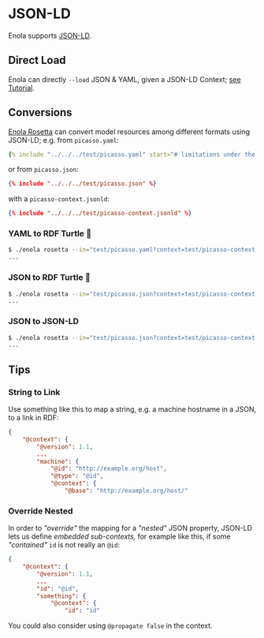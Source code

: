 <!--
    SPDX-License-Identifier: Apache-2.0

    Copyright 2024-2025 The Enola <https://enola.dev> Authors

    Licensed under the Apache License, Version 2.0 (the "License");
    you may not use this file except in compliance with the License.
    You may obtain a copy of the License at

        https://www.apache.org/licenses/LICENSE-2.0

    Unless required by applicable law or agreed to in writing, software
    distributed under the License is distributed on an "AS IS" BASIS,
    WITHOUT WARRANTIES OR CONDITIONS OF ANY KIND, either express or implied.
    See the License for the specific language governing permissions and
    limitations under the License.
-->

# JSON-LD

Enola supports [JSON-LD](https://en.wikipedia.org/wiki/JSON-LD).

## Direct Load

Enola can directly `--load` JSON & YAML, given a JSON-LD Context; [see Tutorial](../../models/example.org/json-ld.md).

## Conversions

[Enola Rosetta](../rosetta/index.md) can convert model resources among different formats using JSON-LD; e.g. from `picasso.yaml`:

```yaml
{% include "../../../test/picasso.yaml" start="# limitations under the License.\n" %}
```

or from `picasso.json`:

```json
{% include "../../../test/picasso.json" %}
```

with a `picasso-context.jsonld`:

```json
{% include "../../../test/picasso-context.jsonld" %}
```

### YAML to RDF Turtle 🐢

```bash cd ../.././..
$ ./enola rosetta --in="test/picasso.yaml?context=test/picasso-context.jsonld" --out="fd:1?mediaType=text/turtle"
...
```

### JSON to RDF Turtle 🐢

```bash cd ../.././..
$ ./enola rosetta --in="test/picasso.json?context=test/picasso-context.jsonld" --out="fd:1?mediaType=text/turtle"
...
```

### JSON to JSON-LD

```bash cd ../.././..
$ ./enola rosetta --in="test/picasso.json?context=test/picasso-context.jsonld" --out="fd:1?mediaType=application/ld+json" | head -7
...
```

## Tips

### String to Link

Use something like this to map a string, e.g. a machine hostname in a JSON, to a link in RDF:

```json
{
    "@context": {
        "@version": 1.1,
        ...
        "machine": {
            "@id": "http://example.org/host",
            "@type": "@id",
            "@context": {
                "@base": "http://example.org/host/"

```

### Override Nested

In order to _"override"_ the mapping for a _"nested"_ JSON property, JSON-LD lets us define _embedded
sub-contexts,_ for example like this, if some _"contained"_ `id` is not really an `@id`:

```json
{
    "@context": {
        "@version": 1.1,
        ...
        "id": "@id",
        "something": {
            "@context": {
                "id": "id"
```

You could also consider using `@propagate false` in the context.
